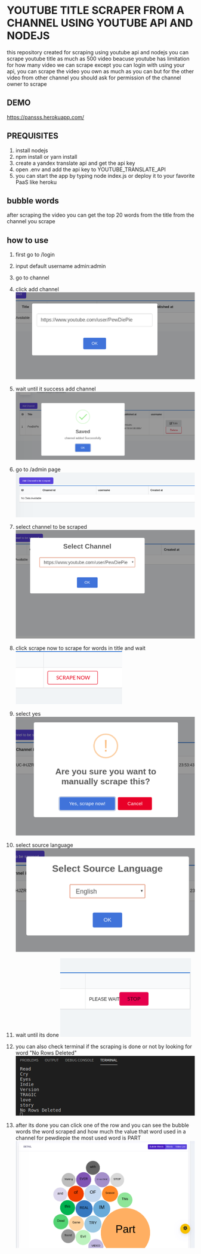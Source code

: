 # YOUTUBE TITLE SCRAPER FROM A CHANNEL USING YOUTUBE API AND NODEJS

this repository created for scraping using youtube api and nodejs you can scrape youtube title as much as 500 video beacuse youtube has limitation for how many video we can scrape except you can login with using your api, you can scrape the video you own as much as you can but for the other video from other channel you should ask for permission of the channel owner to scrape

## DEMO

https://pansss.herokuapp.com/

## PREQUISITES

1. install nodejs
2. npm install or yarn install
3. create a yandex translate api and get the api key
4. open .env and add the api key to YOUTUBE_TRANSLATE_API
5. you can start the app by typing node index.js or deploy it to your favorite PaaS like heroku

## bubble words

after scraping the video you can get the top 20 words from the title from the channel you scrape

## how to use

1. first go to /login

2. input default username admin:admin

3. go to channel

4. click add channel
   ![alt text](image/addchannel.png "Logo Title Text 1")

5. wait until it success add channel
   ![alt text](image/successaddchannel.png "Logo Title Text 1")

6. go to /admin page
   ![alt text](image/gotoadmin.png "Logo Title Text 1")

7. select channel to be scraped
   ![alt text](image/selectchannel.png "Logo Title Text 1")

8. click scrape now to scrape for words in title and wait
   ![alt text](image/clickscrapenow.png "Logo Title Text 1")

9. select yes
   ![alt text](image/clickyes.png "Logo Title Text 1")

10. select source language
    ![alt text](image/selectsourcelanguage.png "Logo Title Text 1")

11. wait until its done
    ![alt text](image/waituntilitsdone.png "Logo Title Text 1")

12. you can also check terminal if the scraping is done or not by looking for word "No Rows Deleted"
    ![alt text](image/youcanalsocheckterminal.png "Logo Title Text 1")

13. after its done you can click one of the row and you can see the bubble words the word scraped and how much the value that word used in a channel for pewdiepie the most used word is PART
    ![alt text](image/bubblewords.png "Logo Title Text 1")
